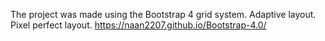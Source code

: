 The project was made using the Bootstrap 4 grid system.
Adaptive layout.
Pixel perfect layout.
https://naan2207.github.io/Bootstrap-4.0/
